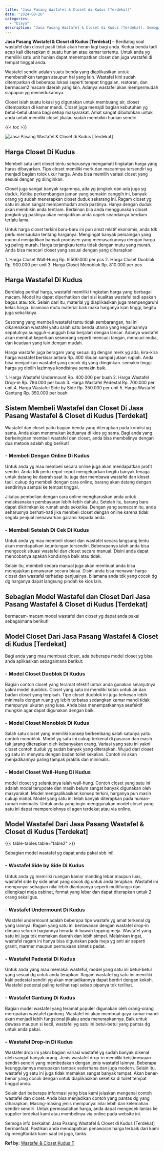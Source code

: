 ```yaml
---
title: "Jasa Pasang Wastafel & Closet di Kudus [Terdekat]"
date: "2024-08-26"
categories: 
  - "biaya"
description: "Jasa Pasang Wastafel & Closet di Kudus [Terdekat]. Semoga info berkaitan Jasa Pasang Wastafel & Closet di Kudus [Terdekat] bermanfaat. Pastikan anda mendap..."
---
```


**Jasa Pasang Wastafel & Closet di Kudus \[Terdekat\]** – Berdialog soal wastafel dan closet pasti tidak akan heran lagi bagi anda. Kedua benda tadi acap kali diterapkan di suatu hunian atau kamar tertentu. Untuk anda yg memiliki satu unit hunian dapat menempatkan closet dan juga wastafel di tempat tinggal anda.

Wastafel sendiri adalah suatu benda yang diaplikasikan untuk membersihkan tangan ataupun hal yang lain. Wastafel kini sudah ditempatkan di beberapa lokasi seperti tempat tinggalan, restoran, dan bermacam2 macam daerah yang lain. Adanya wastafel akan mempermudah siapapun yg memerlukannya.

Closet ialah suatu lokasi yg digunakan untuk membuang air, closet ditempatkan di kamar mandi. Closet juga menajdi bagian kebutuhan yg betul-betul utama bagi setiap masyarakat. Amat sangat dibutuhkan untuk anda untuk memiliki closet jikalau sudah membikin hunian sendiri.

{{< toc >}}

![Jasa Pasang Wastafel & Closet di Kudus [Terdekat]](/images/wastafel-closet-murah30.png)

## Harga Closet Di Kudus

Membeli satu unit closet tentu seharusnya mengamati tingkatan harga yang harus dibayarkan. Tips closet memiliki merk dan macamnya tersendiri yg menjadi bagian tolok ukur harga. Anda bisa memilih variasi closet yang sesuai dengan yg diinginkan.

Closet juga sangat banyak ragamnya, ada yg jongkok dan ada juga yg duduk. Ketika perkembangan jaman yang semakin canggih ini, banyak orang yg sudah menerapkan closet duduk sekarang ini. Ragam closet yg satu ini akan sangat mempermudah anda pastinya. Hanya dengan duduk akan membikin anda tentram. Berlainan bila anda menggunakan closet jongkok yg pastinya akan menjadikan anda capek seandainya berdiam terlalu lama.

Untuk harga closet terkini baru-baru ini pun amat relatif ekonomis, anda tdk perlu merisaukan tentang harganya. Mengingat banyak persaingan yang muncul menjadikan banyak produsen yang memasarkannya dengan harga yg paling murah. Harga terjangkau tentu tidak dengan mutu yang murah. Anda bisa mencari closet yang sesuai dengan yang diharapkan.

1\. Harga Closet Wall-Hung Rp. 9.500.000 per pcs 2. Harga Closet Duoblok Rp. 900.000 per unit 3. Harga Closet Monoblok Rp. 810.000 per pcs

## Harga Wastafel Di Kudus

Berdialog perihal harga, wastafel memiliki tingkatan harga yang berbagai macam. Model itu dapat diperhatikan dari sisi kualitas wastafel tadi apakah bagus atau tdk. Selain dari itu, material yg diaplikasikan juga mempengaruhi kelas harga. bilamana mutu material baik maka harganya kian tinggi, begitu juga sebaliknya.

Sesorang yang membeli wastafel tentu tidak sembarangan, hal ini dikarenakan wastafel yaitu salah satu benda utama yang kegunaannya sepatutnya sungguh-sungguh bisa berjalan dengan lancar. Adanya wastafel akan membut keperluan seseorang seperti mencuci tangan, mencuci muka, dan keadaan yang lain dengan mudah.

Harga wastafel juga beragam yang sesuai dg dengan merk yg ada, kira-kira harga wastafel berkisar antara Rp. 400 ribuan sampai jutaan rupiah. Anda bisa menjadikan wastafel yang cocok dg yang diinginkan. semakin tinggi harga yg dipilih lazimnya kondisinya semakin baik.

1\. Harga Wastafel Undermount Rp. 400.000 per buah 2. Harga Wastafel Drop-in Rp. 786.000 per buah 3. Harga Wastafel Pedestal Rp. 700.000 per unit 4. Harga Wastafel Side by Side Rp. 350.000 per unit 5. Harga Wastafel Gantung Rp. 350.000 per buah

## Sistem Membeli Wastafel dan Closet Di Jasa Pasang Wastafel & Closet di Kudus \[Terdekat\]

Wastafel dan closet yaitu bagian benda yang diterapkan pada kondisi yg sama. Anda akan menemukan keduanya di kios yg sama. Bagi anda yang berkeinginan membeli wastafel dan closet, anda bisa membelinya dengan dua metode adalah sbg berikut!

### \- Membeli Dengan Online Di Kudus

Untuk anda yg mau membeli secara online juga akan mendapatkan profit sendiri. Anda tdk perlu repot-repot mengeluarkan begitu banyak tenaga untuk datang ke daerah saat itu juga dan membawa wastafel dan kloset tadi. cukup dg membeli dengan cara online, barang akan datang dengan sendirinya sampai ke tempat tinggal.

Jikalau pembelian dengan cara online mengharuskan anda untuk melaksanakan pembayaran lebih-lebih dahulu. Setelah itu, barang baru dapat dikirimkan ke rumah anda seketika. Dengan yang semacam itu, anda seharusnya berhati-hati jika membeli closet dengan online karena tidak segala penjual menawarkan garansi kepada anda.

### \- Membeli Setelah Di Cek Di Kudus

Untuk anda yg mau membeli closet dan wastafel secara langsung tentu akan mendapatkan keuntungan tersendiri. Beberapanya ialah anda bisa mengecek situasi wastafel dan closet secara manual. Disini anda dapat mencobanya apakah kondisinya baik atau tidak.

Selain itu, membeli secara manual juga akan membuat anda bisa mengajukan penawaran secara biasa. Disini anda bisa menawar harga closet dan wastafel terhadap penjualnya. bilamana anda tdk yang cocok dg dg harganya dapat langsung pindah ke kios lain.

## Sebagian Model Wastafel dan Closet Dari Jasa Pasang Wastafel & Closet di Kudus \[Terdekat\]

bermacam-macam model wastafel dan closet yg dapat anda pakai sebagaimana berikut!

## Model Closet Dari Jasa Pasang Wastafel & Closet di Kudus \[Terdekat\]

Bagi anda yang mau membuat closet, ada beberapa model closet yg bisa anda aplikasikan sebagaimana berikut:

### \- Model Closet Duoblok Di Kudus

Bagian contoh closet yang teramat efektif untuk anda gunakan selanjutnya yakni model duoblok. Closet yang satu ini memiliki kotak untuk air dan badan closet yang terpisah. Tipe closet duoblok ini juga terkesan lebih minimalis dengan ruang yg lebih terbatas sedangkan kamar mandi tidak mempunyai ukuran yang luas. Anda bisa menempatkannya seefektif mungkin agar dapat digunakan dengan baik.

### \- Model Closet Monoblok Di Kudus

Salah satu closet yang memiliki konsep berkembang salah satunya yaitu contoh monoblok. Model yg satu ini cukup terkenal di pasaran dan masih tak jarang diterapkan oleh kebanyakan orang. Variasi yang satu ini yakni closet contoh duduk yg sudah banyak yang diterapkan. Wujud dari closet yg satu ini menyatu dengan badan toilet sekalian. Contoh ini akan menjadikannya paling tampak praktis dan minimalis.

### \- Model Closet Wall-Hung Di Kudus

model closet yg selanjutnya ialah wall-hung. Contoh closet yang satu ini adalah model terupdate dan masih belum sangat banyak digunakan oleh masyarakat. Model mengaplikasikan konsep terkini, harganya pun masih cukup mahal. Model yang satu ini telah banyak diterapkan pada hunian-rumah minimalis. Untuk anda yang ingin menggunakan model closet yang satu ini dapat memperolehnya di agen terdekat atau via online.

## Model Wastafel Dari Jasa Pasang Wastafel & Closet di Kudus \[Terdekat\]

{{< table-tables table="table2" >}}

Sebagian model wastafel yg dapat anda pakai sbb ini!

### \- Wastafel Side by Side Di Kudus

Untuk anda yg memiliki ruangan kamar manding lebar maupun luas, wastafel side by side amat yang cocok dg untuk anda terapkan. Wastafel ini mempunyai sebagian nilai lebih diantaranya seperti multifungsi dan dilengkapi meja cabinet, format yang lebar dan dapat diterapkan untuk 2 orang sekaligus.

### \- Wastafel Undermount Di Kudus

Wastafel undermount adalah beberapa tipe wastafe yg amat terkenal dg yang lainnya. Ragam yang satu ini berlawanan dengan wastafel drop-in dimana seluruh bagiannya berada di bawah topping meja. Wastafel yang satu ini juga tdk memakan daerah dan lebih simpel. Melainkan ingat, wastafel ragam ini hanya bisa digunakan pada meja yg anti air seperti granit, marmer maupun permukaan sintetis padat.

### \- Wastafel Padestal Di Kudus

Untuk anda yang mau memakai wasteful, model yang satu ini betul-betul yang sesuai dg untuk anda terapkan. Ragam wastafel yg satu ini memiliki kaki pedestal sendiri yg akan menjadikannya dapat berdiri dengan kokoh. Wastafel pedestal paling terlihat rapi sebab pipanya tdk terlihat.

### \- Wastafel Gantung Di Kudus

Bagian model wastafel yang teramat populer digunakan oleh orang-orang merupakan wastafel gantung. Wastafel ini akan membuat gaya kamar mandi akan menjadi lebih fungsional jikalau anda menerapkannya. Baik untuk dewasa maupun si kecil, wastafel yg satu ini betul-betul yang pantas dg untuk anda pakai.

### \- Wastafel Drop-in Di Kudus

Wastafel drop ini yakni bagian variasi wastafel yg sudah banyak dikenal oleh sangat banyak orang. Jenis wastafel drop-in memiliki keistimewaan sendiri-sendiri yang membedakan dengan jenis wastafel lainnya. Beberapa keunggulannya merupakan tampak sederhana dan juga modern. Selain itu, wastafel yg satu ini juga tidak memakan sangat banyak tempat. Akan benar-benar yang cocok dengan untuk diaplikasikan seketika di toilet tempat tinggal anda.

Selain dari beberapa informasi yang bisa kami jelaskan mengenai contoh wastafel dan closet. Anda bisa menjadikan contoh yang pantas dg yang diharapkan, Masing-masing jenis mempunyai nilai lebih dan kelemahan sendiri-sendiri. Untuk permasalahan harga, anda dapat mengecek lantas ke supplier terdekat kami atau membelinya via online pada website ini.

Semoga info berkaitan Jasa Pasang Wastafel & Closet di Kudus \[Terdekat\] bermanfaat. Pastikan anda mendapatkan penawaran harga terbaik dari kami dg mengKontak kami saat ini juga, tanks.

**Ref by:** [Wastafel & Closet Kudus []](https://id.wikipedia.org/wiki/Wastafel)
